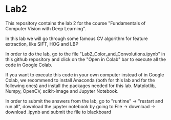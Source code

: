# Lab2
This repository contains the lab 2 for the course "Fundamentals of Computer Vision with Deep Learning".

In this lab we will go through some famous CV algorithm for feature extraction, like SIFT, HOG and LBP

In order to do the lab, go to the file "Lab2_Color_and_Convolutions.ipynb" in this github repository and click on the "Open in Colab" bar to execute all the code in Google Colab.

If you want to execute this code in your own computer instead of in Google Colab, we recommend to install Anaconda (both for this lab and for the following ones) and install the packages needed for this lab. Matplotlib, Numpy, OpenCV, scikit-image and Jupyter Notebook.

In order to submit the answers from the lab, go to "runtime" -> "restart and run all", download the jupyter notebook by going to File -> download -> download .ipynb and submit the file to blackboard
